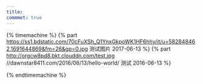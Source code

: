 ```yaml
---
title:  
commmet: true
---
```

  

{% timemachine %}
{% part https://ss1.bdstatic.com/70cFuXSh_Q1YnxGkpoWK1HF6hhy/it/u=582848462,1691644869&fm=26&gp=0.jpg 测试图片 2017-06-13 %}
{% part http://orgcw8pd8.bkt.clouddn.com/test.jpg //dawnstar8411.com/2016/06/13/hello-world/ 测试 2016-06-13 %}



{% endtimemachine %}